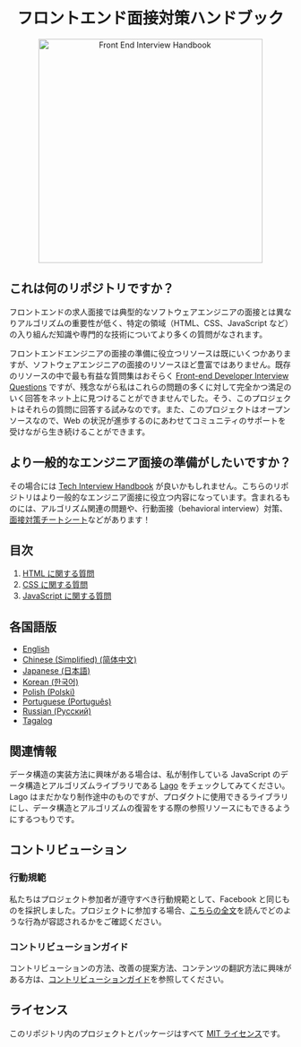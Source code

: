 <h1 align="center">フロントエンド面接対策ハンドブック</h1>

<div align="center">
  <a href="https://dribbble.com/shots/4263961-Front-End-Interview-Scroll">
    <img src="../../assets/scroll.svg" alt="Front End Interview Handbook" width="400"/>
  </a>
</div>

## これは何のリポジトリですか？

フロントエンドの求人面接では典型的なソフトウェアエンジニアの面接とは異なりアルゴリズムの重要性が低く、特定の領域（HTML、CSS、JavaScript など）の入り組んだ知識や専門的な技術についてより多くの質問がなされます。

フロントエンドエンジニアの面接の準備に役立つリソースは既にいくつかありますが、ソフトウェアエンジニアの面接のリソースほど豊富ではありません。既存のリソースの中で最も有益な質問集はおそらく [Front-end Developer Interview Questions](https://github.com/h5bp/Front-end-Developer-Interview-Questions) ですが、残念ながら私はこれらの問題の多くに対して完全かつ満足のいく回答をネット上に見つけることができませんでした。そう、このプロジェクトはそれらの質問に回答する試みなのです。また、このプロジェクトはオープンソースなので、Web の状況が進歩するのにあわせてコミュニティのサポートを受けながら生き続けることができます。

## より一般的なエンジニア面接の準備がしたいですか？

その場合には [Tech Interview Handbook](https://github.com/yangshun/tech-interview-handbook) が良いかもしれません。こちらのリポジトリはより一般的なエンジニア面接に役立つ内容になっています。含まれるものには、アルゴリズム関連の問題や、行動面接（behavioral interview）対策、[面接対策チートシート](https://github.com/yangshun/tech-interview-handbook/blob/master/preparing/cheatsheet.md)などがあります！

## 目次

1. [HTML に関する質問](html-questions.md)
1. [CSS に関する質問](css-questions.md)
1. [JavaScript に関する質問](javascript-questions.md)

## 各国語版

- [English](/contents/en/README.md)
- [Chinese (Simplified) (简体中文)](/contents/zh/README.md)
- [Japanese (日本語)](/contents/jp/README.md)
- [Korean (한국어)](/contents/kr/README.md)
- [Polish (Polski)](contents/pl/README.md)
- [Portuguese (Português)](contents/pr/README.md)
- [Russian (Русский)](/contents/ru/README.md)
- [Tagalog](/contents/tl/README.md)

## 関連情報

データ構造の実装方法に興味がある場合は、私が制作している JavaScript のデータ構造とアルゴリズムライブラリである [Lago](https://github.com/yangshun/lago) をチェックしてみてください。Lago はまだかなり制作途中のものですが、プロダクトに使用できるライブラリにし、データ構造とアルゴリズムの復習をする際の参照リソースにもできるようにするつもりです。

## コントリビューション

### 行動規範

私たちはプロジェクト参加者が遵守すべき行動規範として、Facebook と同じものを採択しました。プロジェクトに参加する場合、[こちらの全文](https://code.facebook.com/codeofconduct)を読んでどのような行為が容認されるかをご確認ください。

### コントリビューションガイド

コントリビューションの方法、改善の提案方法、コンテンツの翻訳方法に興味がある方は、[コントリビューションガイド](/CONTRIBUTING.md)を参照してください。

## ライセンス

このリポジトリ内のプロジェクトとパッケージはすべて [MIT ライセンス](/LICENSE)です。
